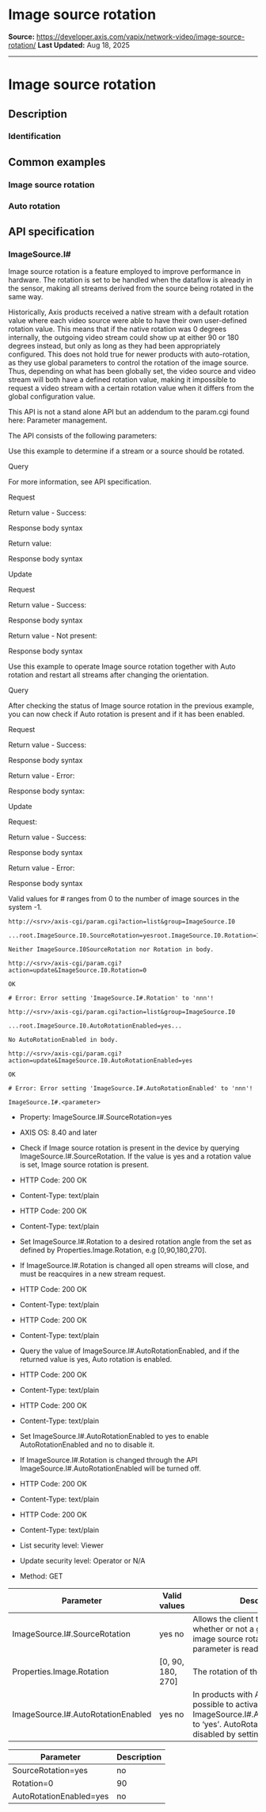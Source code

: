 # Image source rotation

**Source:** https://developer.axis.com/vapix/network-video/image-source-rotation/
**Last Updated:** Aug 18, 2025

---

# Image source rotation

## Description​

### Identification​

## Common examples​

### Image source rotation​

### Auto rotation​

## API specification​

### ImageSource.I#​

Image source rotation is a feature employed to improve performance in hardware. The rotation is set to be handled when the dataflow is already in the sensor, making all streams derived from the source being rotated in the same way.

Historically, Axis products received a native stream with a default rotation value where each video source were able to have their own user-defined rotation value. This means that if the native rotation was 0 degrees internally, the outgoing video stream could show up at either 90 or 180 degrees instead, but only as long as they had been appropriately configured. This does not hold true for newer products with auto-rotation, as they use global parameters to control the rotation of the image source. Thus, depending on what has been globally set, the video source and video stream will both have a defined rotation value, making it impossible to request a video stream with a certain rotation value when it differs from the global configuration value.

This API is not a stand alone API but an addendum to the param.cgi found here: Parameter management.

The API consists of the following parameters:

Use this example to determine if a stream or a source should be rotated.

Query

For more information, see API specification.

Request

Return value - Success:

Response body syntax

Return value:

Response body syntax

Update

Request

Return value - Success:

Response body syntax

Return value - Not present:

Response body syntax

Use this example to operate Image source rotation together with Auto rotation and restart all streams after changing the orientation.

Query

After checking the status of Image source rotation in the previous example, you can now check if Auto rotation is present and if it has been enabled.

Request

Return value - Success:

Response body syntax

Return value - Error:

Response body syntax:

Update

Request:

Return value - Success:

Response body syntax

Return value - Error:

Response body syntax

Valid values for # ranges from 0 to the number of image sources in the system -1.

```
http://<srv>/axis-cgi/param.cgi?action=list&group=ImageSource.I0
```

```
...root.ImageSource.I0.SourceRotation=yesroot.ImageSource.I0.Rotation=180...
```

```
Neither ImageSource.I0SourceRotation nor Rotation in body.
```

```
http://<srv>/axis-cgi/param.cgi?action=update&ImageSource.I0.Rotation=0
```

```
OK
```

```
# Error: Error setting 'ImageSource.I#.Rotation' to 'nnn'!
```

```
http://<srv>/axis-cgi/param.cgi?action=list&group=ImageSource.I0
```

```
...root.ImageSource.I0.AutoRotationEnabled=yes...
```

```
No AutoRotationEnabled in body.
```

```
http://<srv>/axis-cgi/param.cgi?action=update&ImageSource.I0.AutoRotationEnabled=yes
```

```
OK
```

```
# Error: Error setting 'ImageSource.I#.AutoRotationEnabled' to 'nnn'!
```

```
ImageSource.I#.<parameter>
```

- Property: ImageSource.I#.SourceRotation=yes
- AXIS OS: 8.40 and later

- Check if Image source rotation is present in the device by querying ImageSource.I#.SourceRotation. If the value is yes and a rotation value is set, Image source rotation is present.

- HTTP Code: 200 OK
- Content-Type: text/plain

- HTTP Code: 200 OK
- Content-Type: text/plain

- Set ImageSource.I#.Rotation to a desired rotation angle from the set as defined by Properties.Image.Rotation, e.g [0,90,180,270].
- If ImageSource.I#.Rotation is changed all open streams will close, and must be reacquires in a new stream request.

- HTTP Code: 200 OK
- Content-Type: text/plain

- HTTP Code: 200 OK
- Content-Type: text/plain

- Query the value of ImageSource.I#.AutoRotationEnabled, and if the returned value is yes, Auto rotation is enabled.

- HTTP Code: 200 OK
- Content-Type: text/plain

- HTTP Code: 200 OK
- Content-Type: text/plain

- Set ImageSource.I#.AutoRotationEnabled to yes to enable AutoRotationEnabled and no to disable it.
- If ImageSource.I#.Rotation is changed through the API ImageSource.I#.AutoRotationEnabled will be turned off.

- HTTP Code: 200 OK
- Content-Type: text/plain

- HTTP Code: 200 OK
- Content-Type: text/plain

- List security level: Viewer
- Update security level: Operator or N/A
- Method: GET

| Parameter | Valid values | Description |
| --- | --- | --- |
| ImageSource.I#.SourceRotation | yes no | Allows the client to determine whether or not a given product has image source rotation. This parameter is read-only. |
| Properties.Image.Rotation | [0, 90, 180, 270] | The rotation of the source. |
| ImageSource.I#.AutoRotationEnabled | yes no | In products with AutoRotation it is possible to activate it by setting ImageSource.I#.AutoRotationEnabled to ‘yes’. AutoRotationEnabled can be disabled by setting Rotation. |

| Parameter | Description |
| --- | --- |
| SourceRotation=yes | no | Read-only parameter specifying whether the device has image source rotation or not. |
| Rotation=0 | 90 | 180 | 270 | A read/write parameter from a set of integers as defined in Properties.Image.Rotation, typically {0, 90, 180, 270}. Default value is 0. |
| AutoRotationEnabled=yes | no | Specifying whether the device rotation is set, depending on it’s orientation or whether it is set by the user. |

